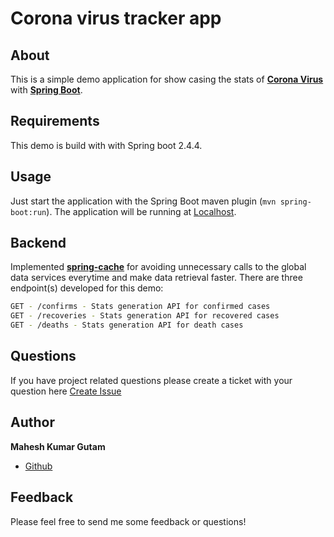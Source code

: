# Corona virus tracker app

## About
This is a simple demo application for show casing the stats of **[Corona Virus](https://github.com/CSSEGISandData/COVID-19/tree/master/csse_covid_19_data/csse_covid_19_time_series)** with 
**[Spring Boot](https://spring.io/projects/spring-boot)**.

## Requirements
This demo is build with with Spring boot 2.4.4.

## Usage
Just start the application with the Spring Boot maven plugin (`mvn spring-boot:run`). The application will be 
running at [Localhost](http://localhost:8080/corona-virus-tracker).

## Backend
Implemented **[spring-cache](https://spring.io/guides/gs/caching/)** for avoiding unnecessary calls to the global data services everytime and make data retrieval faster. There are three endpoint(s) developed for this demo:

```bash
GET - /confirms - Stats generation API for confirmed cases 
GET - /recoveries - Stats generation API for recovered cases
GET - /deaths - Stats generation API for death cases

```

## Questions
If you have project related questions please create a ticket with your question here [Create Issue](https://github.com/MaheshIare/corona-virus-tracker/issues)


## Author

**Mahesh Kumar Gutam**

* [Github](https://github.com/MaheshIare)

## Feedback
Please feel free to send me some feedback or questions!
